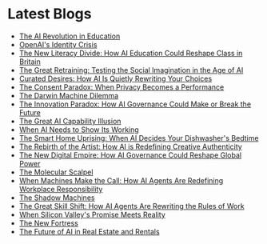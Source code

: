 <!--
**rawveg/rawveg** is a ✨ _special_ ✨ repository because its `README.md` (this file) appears on your GitHub profile.

Here are some ideas to get you started:

- 🔭 I’m currently working on ...
- 🌱 I’m currently learning ...
- 👯 I’m looking to collaborate on ...
- 🤔 I’m looking for help with ...
- 💬 Ask me about ...
- 📫 How to reach me: ...
- 😄 Pronouns: ...
- ⚡ Fun fact: ...
-->

# Latest Blogs
<!-- BLOG-POST-LIST:START -->
- [The AI Revolution in Education](https://dev.to/rawveg/the-ai-revolution-in-education-5d6b)
- [OpenAI&#39;s Identity Crisis](https://dev.to/rawveg/openais-identity-crisis-3g83)
- [The New Literacy Divide: How AI Education Could Reshape Class in Britain](https://smarterarticles.co.uk/the-new-literacy-divide-how-ai-education-could-reshape-class-in-britain?pk_campaign=rss-feed)
- [The Great Retraining: Testing the Social Imagination in the Age of AI](https://smarterarticles.co.uk/the-great-retraining-testing-the-social-imagination-in-the-age-of-ai?pk_campaign=rss-feed)
- [Curated Desires: How AI Is Quietly Rewriting Your Choices](https://smarterarticles.co.uk/curated-desires-how-ai-is-quietly-rewriting-your-choices?pk_campaign=rss-feed)
- [The Consent Paradox: When Privacy Becomes a Performance](https://smarterarticles.co.uk/the-consent-paradox-when-privacy-becomes-a-performance?pk_campaign=rss-feed)
- [The Darwin Machine Dilemma](https://dev.to/rawveg/the-darwin-machine-dilemma-115o)
- [The Innovation Paradox: How AI Governance Could Make or Break the Future](https://smarterarticles.co.uk/the-innovation-paradox-how-ai-governance-could-make-or-break-the-future?pk_campaign=rss-feed)
- [The Great AI Capability Illusion](https://dev.to/rawveg/the-great-ai-capability-illusion-3p6i)
- [When AI Needs to Show Its Working](https://dev.to/rawveg/when-ai-needs-to-show-its-working-34ff)
- [The Smart Home Uprising: When AI Decides Your Dishwasher&#39;s Bedtime](https://smarterarticles.co.uk/the-smart-home-uprising-when-ai-decides-your-dishwashers-bedtime?pk_campaign=rss-feed)
- [The Rebirth of the Artist: How AI is Redefining Creative Authenticity](https://smarterarticles.co.uk/the-rebirth-of-the-artist-how-ai-is-redefining-creative-authenticity?pk_campaign=rss-feed)
- [The New Digital Empire: How AI Governance Could Reshape Global Power](https://smarterarticles.co.uk/the-new-digital-empire-how-ai-governance-could-reshape-global-power?pk_campaign=rss-feed)
- [The Molecular Scalpel](https://dev.to/rawveg/the-molecular-scalpel-id4)
- [When Machines Make the Call: How AI Agents Are Redefining Workplace Responsibility](https://smarterarticles.co.uk/when-machines-make-the-call-how-ai-agents-are-redefining-workplace?pk_campaign=rss-feed)
- [The Shadow Machines](https://dev.to/rawveg/the-shadow-machines-3ml0)
- [The Great Skill Shift: How AI Agents Are Rewriting the Rules of Work](https://smarterarticles.co.uk/the-great-skill-shift-how-ai-agents-are-rewriting-the-rules-of-work?pk_campaign=rss-feed)
- [When Silicon Valley&#39;s Promise Meets Reality](https://dev.to/rawveg/when-silicon-valleys-promise-meets-reality-5568)
- [The New Fortress](https://dev.to/rawveg/the-new-fortress-3b6a)
- [The Future of AI in Real Estate and Rentals](https://dev.to/rawveg/the-future-of-ai-in-real-estate-and-rentals-4cp8)
<!-- BLOG-POST-LIST:END -->
